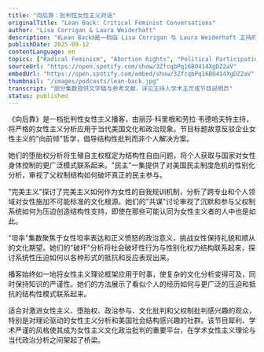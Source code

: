 ```yaml
---
title: "向后靠：批判性女性主义对话"
originalTitle: "Lean Back: Critical Feminist Conversations"
author: "Lisa Corrigan & Laura Weiderhaft"
description: "《Lean Back》是一档由 Lisa Corrigan 与 Laura Weiderhaft 主持的批判性女性主义播客，聚焦美国文化、政治与社会现象的深度分析。节目以理论驱动的方式探讨堕胎权、民主危机、完美主义、共谋与坦率等议题，强调结构性压迫与女性主义批判的交汇。风格犀利、学术性强，适合关注批判性女性主义与文化政治的听众。"
publishDate: 2025-09-12
contentLanguage: en
topics: ["Radical Feminism", "Abortion Rights", "Political Participation", "Cultural Critique", "Patriarchy Critique"]
sourceUrl: "https://open.spotify.com/show/3ZfcqbPq16BO414XgDZ2aV"
embedUrl: "https://open.spotify.com/embed/show/3ZfcqbPq16BO414XgDZ2aV"
thumbnail: "/images/podcasts/lean-back.jpg"
transcript: "部分集数提供文字稿与参考文献，详见主持人学术主页或节目说明页"
status: published
---
```


《向后靠》是一档批判性女性主义播客，由丽莎·科里根和劳拉·韦德哈夫特主持，将严格的女性主义分析应用于当代美国文化和政治现象。节目标题故意反驳企业女性主义的"向前倾"哲学，倡导结构性批判而非个人解决方案。

她们的堕胎权分析将生殖自主权框定为结构性自由问题，将个人获取与国家对女性身体控制的更广泛模式联系起来。"民主"一集提供了对美国民主制度危机的性别化分析，审视了父权制结构如何破坏真正的民主参与。

"完美主义"探讨了完美主义如何作为女性的自我规训机制，分析了跨专业和个人领域对女性施加不可能标准的文化根源。她们的"共谋"讨论审视了沉默和参与父权制系统如何为压迫创造结构性支持，即使在那些可能认同为女性主义者的人中也是如此。

"坦率"集数聚焦于女性坦率表达和正义愤怒的政治意义，挑战女性保持礼貌和顺从的文化期望。她们的"破坏"分析将社会破坏性行为与性别化权力结构联系起来，探讨系统性压迫如何以各种形式的抵抗和反应表现出来。

播客始终如一地将女性主义理论框架应用于时事，使复杂的文化分析变得可及，同时保持知识的严谨性。她们的方法展示了看似个人的经历如何与更广泛的压迫和抵抗的结构性模式联系起来。

适合对激进女性主义、堕胎权、政治参与、文化批判和父权制批判感兴趣的观众，特别是对理论驱动的女性主义分析和美国社会结构感兴趣的社群。该节目犀利、学术严谨的风格使其成为女性主义文化政治批判的重要平台，在学术女性主义理论与当代政治分析之间架起了桥梁。
